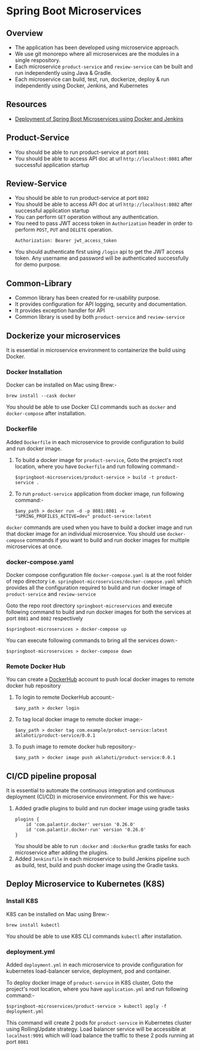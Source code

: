 # Spring Boot Microservices

## Overview
* The application has been developed using microservice approach.
* We use git monorepo where all microservices are the modules in a single respository.
* Each microservice `product-service` and `review-service` can be built and run independently using Java & Gradle.
* Each microservice can build, test, run, dockerize, deploy & run independently using Docker, Jenkins, and Kubernetes

## Resources 
* [Deployment of Spring Boot Microservices using Docker and Jenkins](https://codingnconcepts.com/spring-boot/deployment-of-microservices-using-docker-and-jenkins/)

## Product-Service
* You should be able to run product-service at port `8081`
* You should be able to access API doc at url `http://localhost:8081` after successful application startup

## Review-Service
* You should be able to run product-service at port `8082`
* You should be able to access API doc at url `http://localhost:8082` after successful application startup
* You can perform `GET` operation without any authentication.
* You need to pass JWT access token in `Authorization` header in order to perform `POST`, `PUT` and `DELETE` operation.
  ```
  Authorization: Bearer jwt_access_token
  ```
* You should authenticate first using `/login` api to get the JWT access token. Any username and password will be authenticated successfully for demo purpose.

## Common-Library
* Common library has been created for re-usability purpose.
* It provides configuration for API logging, security and documentation.
* It provides exception handler for API
* Common library is used by both `product-service` and `review-service`


## Dockerize your microservices
It is essential in microservice environment to containerize the build using Docker.

### Docker Installation
Docker can be installed on Mac using Brew:-
```
brew install --cask docker
```
You should be able to use Docker CLI commands such as `docker` and `docker-compose` after installation.

### Dockerfile
Added `Dockerfile` in each microservice to provide configuration to build and run docker image.

1. To build a docker image for `product-service`, Goto the project's root location, where you have `Dockerfile` and run following command:-
    ```
    $springboot-microservices/product-service > build -t product-service .
    ```

2. To run `product-service` application from docker image, run following command:-
    ```
    $any_path > docker run -d -p 8081:8081 -e "SPRING_PROFILES_ACTIVE=dev" product-service:latest
    ```

`docker` commands are used when you have to build a docker image and run that docker image for an individual microservice. You should use `docker-compose` commands if you want to build and run docker images for multiple microservices at once.

### docker-compose.yaml
Docker compose configuration file `docker-compose.yaml` is at the root folder of repo directory i.e. `springboot-microservices/docker-compose.yaml` which provides all the configuration required to build and run docker image of `product-service` and `review-service`

Goto the repo root directory `springboot-microservices` and execute following command to build and run docker images for both the services at port `8081` and `8082` respectively

```
$springboot-microservices > docker-compose up
```

You can execute following commands to bring all the services down:-

```
$springboot-microservices > docker-compose down
```

### Remote Docker Hub
You can create a [DockerHub](https://www.docker.com/get-started) account to push local docker images to remote docker hub repository
1. To login to remote DockerHub account:-
    ```
    $any_path > docker login
    ```
2. To tag local docker image to remote docker image:-
    ```
    $any_path > docker tag com.example/product-service:latest aklahoti/product-service/0.0.1
    ```
3. To push image to remote docker hub repository:-
    ```
    $any_path > docker image push aklahoti/product-service:0.0.1 
    ```

## CI/CD pipeline proposal
It is essential to automate the continuous integration and continuous deployment (CI/CD) in microservice environment. For this we have:-

1. Added gradle plugins to build and run docker image using gradle tasks
    ```
    plugins {
        id 'com.palantir.docker' version '0.26.0'
        id 'com.palantir.docker-run' version '0.26.0'
    }
    ```
   You should be able to run `:docker` and `:dockerRun` gradle tasks for each microservice after adding the plugins.
2. Added `Jenkinsfile` in each microservice to build Jenkins pipeline such as build, test, build and push docker image using the Gradle tasks.

## Deploy Microservice to Kubernetes (K8S)
### Install K8S
K8S can be installed on Mac using Brew:-
```
brew install kubectl
```
You should be able to use K8S CLI commands `kubectl` after installation.

### deployment.yml
Added `deployment.yml` in each microservice to provide configuration for kubernetes load-balancer service, deployment, pod and container.

To deploy docker image of `product-service` in K8S cluster, Goto the project's root location, where you have `application.yml` and run following command:-
```
$springboot-microservices/product-service > kubectl apply -f deployment.yml
```
This command will create 2 pods for `product-service` in Kubernetes cluster using RollingUpdate strategy. Load balancer service will be accessible at `localhost:9091` which will load balance the traffic to these 2 pods running at port `8081`
